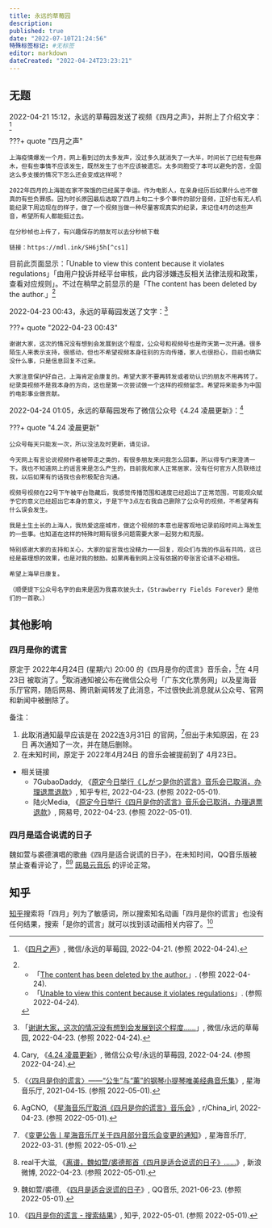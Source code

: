 ```yaml
---
title: 永远的草莓园
description:
published: true
date: "2022-07-10T21:24:56"
特殊标签标记: #无标签
editor: markdown
dateCreated: "2022-04-24T23:23:21"
---
```


## 无题

2022-04-21 15:12，永远的草莓园发送了视频《四月之声》，并附上了介绍文字：[^wx1]

[^wx1]: 《[四月之声](https://archive.ph/cUfrU "https://mp.weixin.qq.com/s/Q41U8p1TrRliRaVz_vyrrw")》, 微信/永远的草莓园, 2022-04-21. (参照 2022-04-24).

???+ quote "四月之声"

    上海疫情爆发一个月，网上看到过的太多发声，没过多久就消失了一大半，时间长了已经有些麻木，但有些事情不应该发生，既然发生了也不应该被遗忘。太多同胞受了本可以避免的苦，全国这么多支援的情况下怎么还会变成这样呢？

    2022年四月的上海能在家不挨饿的已经属于幸运。作为电影人，在亲身经历后如果什么也不做真的有些负罪感。因为时长原因最后选取了四月上旬二十多个事件的部分音频，正好也有无人机能纪录下周边现在的样子，做了一个视频当做一种尽量客观真实的纪录，来记住4月的这些声音，希望所有人都能挺过去。

    在分秒帧也上传了，有兴趣保存的朋友可以去分秒帧下载

    链接：https://mdl.ink/SH6j5h[^cs1]

[^cs1]:
    此链接已被审查，具体显示为「文件涉嫌违规，已下架」「如有疑问，请联系官方客服咨询」。
    
    不过还能查看到视频的 [基本信息](http://archiveiya74codqgiixo33q62qlrqtkgmcitqx5u2oeqnmn5bpcbiyd.onion/krTDJ)，比如大小是 2.53 GB。
    

目前此页面显示：「Unable to view this content because it violates regulations」「由用户投诉并经平台审核，此内容涉嫌违反相关法律法规和政策，查看对应规则」。不过在稍早之前显示的是「The content has been deleted by the author.」[^sd]

[^sd]:
    +   「[The content has been deleted by the author.](https://web.archive.org/web/20220422183928/https://mp.weixin.qq.com/s/Q41U8p1TrRliRaVz_vyrrw)」. (参照 2022-04-24).
    +   「[Unable to view this content because it violates regulations](https://web.archive.org/web/20220424154227/https://mp.weixin.qq.com/s/Q41U8p1TrRliRaVz_vyrrw)」. (参照 2022-04-24).

2022-04-23 00:43，永远的草莓园发送了文字：[^wx2]

[^wx2]: 「[谢谢大家，这次的情况没有想到会发展到这个程度……](https://web.archive.org/web/20220422173004/https://mp.weixin.qq.com/s/gFAbYEjoPoyOL2d6hVJHtA)」, 微信/永远的草莓园, 2022-04-23. (参照 2022-04-24).

???+ quote "2022-04-23 00:43"

    谢谢大家，这次的情况没有想到会发展到这个程度，公众号和视频号也是昨天第一次开通。很多陌生人来表示支持，很感动，但也不希望视频本身往别的方向传播，家人也很担心，目前也确实没什么事，只是信息回复不过来。
    
    大家注意保护好自己，上海肯定会康复的。希望大家不要再转发或者劝认识的朋友不用再转了。 纪录类视频不是我本身的方向，这也是第一次尝试做一个这样的视频留念。希望将来能多为中国的电影事业做贡献。

2022-04-24 01:05，永远的草莓园发布了微信公众号《4.24 凌晨更新》：[^wx3]

[^wx3]: Cary, 《[4.24 凌晨更新](https://web.archive.org/web/20220424035813/https://mp.weixin.qq.com/s/_JVDmy1ByfU-Prgj2fPUtA)》, 微信公众号/永远的草莓园, 2022-04-24. (参照 2022-04-24).

???+ quote "4.24 凌晨更新"

    公众号每天只能发一次，所以没法及时更新，请见谅。

    今天网上有言论说视频作者被带走之类的，有很多朋友来问我怎么回事，所以得专门来澄清一下。我也不知道网上的谣言来是怎么产生的，目前我和家人正常居家，没有任何官方人员联络过我，以后如果有的话我也会积极配合沟通。

    视频号视频在22号下午被平台隐藏后，我感觉传播范围和速度已经超出了正常范围，可能观众赋予它的意义已经超出它本身的意义，于是下午3点左右我自己删除了公众号的视频，不希望再有什么误会发生。

    我是土生土长的上海人，我热爱这座城市，做这个视频的本意也是客观地记录前段时间上海发生的一些事。也知道在这样的特殊时期有很多问题需要大家一起努力和克服。

    特别感谢大家的支持和关心，大家的留言我也没精力一一回复，观众们与我的作品有共鸣，这已经是最理想的效果，也是对我的鼓励。如果再看到网上没有依据的夸张言论请不必相信。

    希望上海早日康复。

    （顺便提下公众号名字的由来是因为我喜欢披头士，《Strawberry Fields Forever》是他们的一首歌。）

## 其他影响

### 四月是你的谎言

原定于 2022年4月24日 (星期六) 20:00 的《四月是你的谎言》音乐会，[^3732]在 4月23日 被取消了。[^u9zgxc]取消通知被公布在微信公众号「广东文化票务网」以及星海音乐厅官网，随后网易、腾讯新闻转发了此消息，不过很快此消息就从公众号、官网和新闻中被删除了。

[^3732]: 《[〈四月是你的谎言〉——“公生”与“薰”的钢琴小提琴唯美经典音乐集](https://web.archive.org/web/20210415172150/https://www.concerthall.com.cn/events/neweventdetail.php?id=3732)》, 星海音乐厅, 2021-04-15. (参照 2022-05-01).

[^u9zgxc]: AgCNO, 《[星海音乐厅取消《四月是你的谎言》音乐会](https://web.archive.org/web/20220501125429/https://www.reddit.com/r/China_irl/comments/u9zgxc/星海音乐厅取消四月是你的谎言音乐会/)》, r/China_irl, 2022-04-23. (参照 2022-05-01).

备注：

1.  此取消通知最早应该是在 2022连3月31日 的官网，[^9988]但出于未知原因，在 23日 再次通知了一次，并在随后删除。
3.  在未知时间，原定于 2022年4月24日 的音乐会被提前到了 4月23日。

[^9988]: 《[变更公告丨星海音乐厅关于四月部分音乐会变更的通知](https://web.archive.org/web/20220501124149/https://www.concerthall.com.cn/newpage.php?id=9988)》, 星海音乐厅, 2022-03-31. (参照 2022-05-01).

+   相关链接
    +   7GubaoDaddy, 《[原定今日举行《しがつ是你的谎言》音乐会已取消，办理退票退款](https://web.archive.org/web/20220501124253/https://zhuanlan.zhihu.com/p/503676079)》, 知乎专栏, 2022-04-23. (参照 2022-05-01).
    +   陆火Media, 《[原定今日举行《四月是你的谎言》音乐会已取消，办理退票退款](https://web.archive.org/web/20220423122232/https://www.163.com/dy/article/H5L3QF7G05533F8G.html)》, 网易号, 2022-04-23. (参照 2022-05-01).

### 四月是适合说谎的日子

魏如萱与裘德演唱的歌曲《四月是适合说谎的日子》，在未知时间，QQ音乐版被禁止查看评论了，[^wsY0A][^BtAew] [网易云音乐][] 的评论正常。

[^wsY0A]: real干大滋, 《[离谱，魏如萱/裘德那首《四月是适合说谎的日子》……](http://archiveiya74codqgiixo33q62qlrqtkgmcitqx5u2oeqnmn5bpcbiyd.onion/wsY0A)》, 新浪微博, 2022-04-23. (参照 2022-05-01).

[^BtAew]: 魏如萱/裘德, 《[四月是适合说谎的日子](http://archiveiya74codqgiixo33q62qlrqtkgmcitqx5u2oeqnmn5bpcbiyd.onion/BtAew "https://y.qq.com/n/ryqq/songDetail/002xtEcb1vQILo")》, QQ音乐, 2021-06-23. (参照 2022-05-01).

[网易云音乐]: /company/网易/网易云音乐.md

## 知乎

[知乎](/website/知乎.md)搜索将「四月」列为了敏感词，所以搜索知名动画「四月是你的谎言」也没有任何结果，搜索「是你的谎言」就可以找到该动画相关内容了。[^zss]

[^zss]: 《[四月是你的谎言 - 搜索结果](https://web.archive.org/web/20220501123042/https://www.zhihu.com/search?q=四月是你的谎言&type=content)》, 知乎, 2022-05-01. (参照 2022-05-01).
